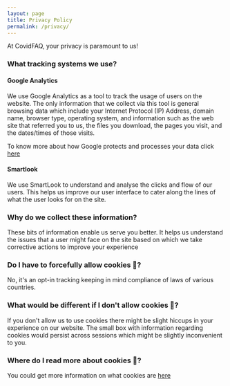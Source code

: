 ```yaml
---
layout: page
title: Privacy Policy
permalink: /privacy/
---
```


At CovidFAQ, your privacy is paramount to us!

### What tracking systems we use?

#### Google Analytics
We use Google Analytics as a tool to track the usage of users on the website. The only information that we collect via
this tool is general browsing data which include your Internet Protocol (IP) Address,  domain name, browser type, 
operating system, and information such as the web site that referred you to us, the files you download, the pages you 
visit, and the dates/times of those visits.

To know more about how Google protects and processes your data click [here](https://privacy.google.com/businesses/compliance/)

#### Smartlook
We use SmartLook to understand and analyse the clicks and flow of our users. This helps us improve our user interface to
cater along the lines of what the user looks for on the site.


### Why do we collect these information?

These bits of information enable us serve you better. It helps us understand the issues that a user might face on the 
site based on which we take corrective actions to improve your experience


### Do I have to forcefully allow cookies 🍪?

No, it's an opt-in tracking keeping in mind compliance of laws of various countries.


### What would be different if I don't allow cookies 🍪?

If you don't allow us to use cookies there might be slight hiccups in your experience on our website. The small box 
with information regarding cookies would persist across sessions which might be slightly inconvenient to you.


### Where do I read more about cookies 🍪?

You could get more information on what cookies are [here](https://www.allaboutcookies.org/)
